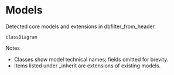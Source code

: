 # Models

Detected core models and extensions in dbfilter_from_header.

```mermaid
classDiagram
```

Notes
- Classes show model technical names; fields omitted for brevity.
- Items listed under _inherit are extensions of existing models.
